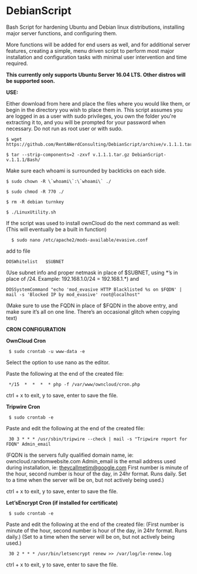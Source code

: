 # DebianScript
Bash Script for hardening Ubuntu and Debian linux distributions, installing major server functions, and configuring them.

More functions will be added for end users as well, and for additional server features, creating a simple,
menu driven script to perform most major installation and configuration tasks with minimal user intervention and time required.

**This currently only supports Ubuntu Server 16.04 LTS. Other distros will be supported soon.**

**USE:**

Either download from here and place the files where you would like them, or begin in the directory you wish to place them in. 
This script assumes you are logged in as a user with sudo privileges, you own the folder you're extracting it to,
and you will be prompted for your password when necessary. Do not run as root user or with sudo.
  
```
$ wget https://github.com/RentANerdConsulting/DebianScript/archive/v.1.1.1.tar.gz

$ tar --strip-components=2 -zxvf v.1.1.1.tar.gz DebianScript-v.1.1.1/Bash/
```
  
Make sure each whoami is surrounded by backticks on each side.

```
$ sudo chown -R \`whoami\`:\`whoami\` ./

$ sudo chmod -R 770 ./

$ rm -R debian turnkey

$ ./LinuxUtility.sh
```  
  
  
If the script was used to install ownCloud do the next command as well:  (This will eventually be a built in function)
```
  $ sudo nano /etc/apache2/mods-available/evasive.conf
```  
  add to file
```
DOSWhitelist   $SUBNET
```
(Use subnet info and proper netmask in place of $SUBNET, using \*’s in place of /24. Example: 192.168.1.0/24 = 192.168.1.\*)
  and
  ```
  DOSSystemCommand "echo 'mod_evasive HTTP Blacklisted %s on $FQDN' | mail -s 'Blocked IP by mod_evasive' root@localhost"
  ```
  (Make sure to use the FQDN in place of $FQDN in the above entry, and make sure it’s all on one line.
  There’s an occasional glitch when copying text)
   
   
   
**CRON CONFIGURATION**
  
  
**OwnCloud Cron**
 ```
  $ sudo crontab -u www-data -e
 ```
  Select the option to use nano as the editor.
 
  Paste the following at the end of the created file:
 ```
  */15  *  *  *  * php -f /var/www/owncloud/cron.php
 ```
  ctrl + x to exit, y to save, enter to save the file.
 
 
**Tripwire Cron**
 ```
  $ sudo crontab -e
 ```
  Paste and edit the following at the end of the created file:
 ```
  30 3 * * * /usr/sbin/tripwire --check | mail -s "Tripwire report for FDQN" Admin_email
 ```  
 (FQDN is the servers fully qualified domain name, ie:  owncloud.randomwebsite.com 
 Admin_email is the email address used during installation, ie: theycallmetim@google.com
 First number is minute of the hour, second number is hour of the day, in 24hr format. Runs daily.
 Set to a time when the server will be on, but not actively being used.)
 
 ctrl + x to exit, y to save, enter to save the file.
 
 
**Let’sEncrypt Cron (if installed for certificate)**
 ```
  $ sudo crontab -e
 ```
  Paste and edit the following at the end of the created file:
  (First number is minute of the hour, second number is hour of the day, in 24hr format. Runs daily.)
  (Set to a time when the server will be on, but not actively being used.)
 ```
  30 2 * * * /usr/bin/letsencrypt renew >> /var/log/le-renew.log
 ```
  ctrl + x to exit, y to save, enter to save the file.
